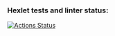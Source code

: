 ### Hexlet tests and linter status:
[![Actions Status](https://github.com/kirill-chertkov/js-algorithms-project-lvl1/workflows/hexlet-check/badge.svg)](https://github.com/kirill-chertkov/js-algorithms-project-lvl1/actions)